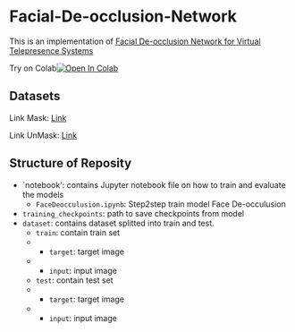 # Facial-De-occlusion-Network
This is an implementation of [Facial De-occlusion Network for Virtual Telepresence Systems]("https://arxiv.org/abs/2210.12622")

Try on Colab[![Open In Colab](https://colab.research.google.com/assets/colab-badge.svg)](https://colab.research.google.com/drive/1OrpR9FAfXnJij0ecQkgE6KGWf7kLt3p3?usp=sharing)

## Datasets

Link Mask: [Link](https://github.com/cabani/MaskedFace-Net.git)

Link UnMask: [Link](https://github.com/NVlabs/ffhq-dataset.git)

## Structure of Reposity
* `notebook': contains Jupyter notebook file on how to train and evaluate the models
    *  `FaceDeocculusion.ipynb`: Step2step train model Face De-occulusion
* `training_checkpoints`: path to save checkpoints from model
* `dataset`: contains dataset splitted into train and test.
   *  `train`: contain train set
     * *  `target`: target image
     * *  `input`: input image
   *  `test`: contain test set
     * * `target`: target image
     * *  `input`: input image
